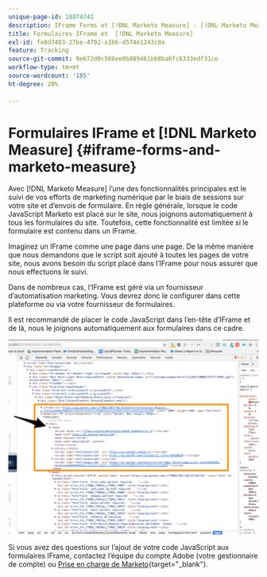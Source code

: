 ```yaml
---
unique-page-id: 18874741
description: IFrame Forms et [!DNL Marketo Measure] - [!DNL Marketo Measure]
title: Formulaires IFrame et  [!DNL Marketo Measure]
exl-id: fe8d7403-27be-4702-a1b6-d574e1243c0a
feature: Tracking
source-git-commit: 9e672d0c568ee0b889461bb8ba6fc6333edf31ce
workflow-type: tm+mt
source-wordcount: '185'
ht-degree: 20%

---
```


# Formulaires IFrame et [!DNL Marketo Measure] {#iframe-forms-and-marketo-measure}

Avec [!DNL Marketo Measure] l’une des fonctionnalités principales est le suivi de vos efforts de marketing numérique par le biais de sessions sur votre site et d’envois de formulaire. En règle générale, lorsque le code JavaScript Marketo est placé sur le site, nous joignons automatiquement à tous les formulaires du site. Toutefois, cette fonctionnalité est limitée si le formulaire est contenu dans un IFrame.

Imaginez un IFrame comme une page dans une page. De la même manière que nous demandons que le script soit ajouté à toutes les pages de votre site, nous avons besoin du script placé dans l’IFrame pour nous assurer que nous effectuons le suivi.

Dans de nombreux cas, l’IFrame est géré via un fournisseur d’automatisation marketing. Vous devrez donc le configurer dans cette plateforme ou via votre fournisseur de formulaires.

Il est recommandé de placer le code JavaScript dans l’en-tête d’IFrame et de là, nous le joignons automatiquement aux formulaires dans ce cadre.

![](assets/1-1.png)

Si vous avez des questions sur l’ajout de votre code JavaScript aux formulaires IFrame, contactez l’équipe du compte Adobe (votre gestionnaire de compte) ou [Prise en charge de Marketo](https://nation.marketo.com/t5/support/ct-p/Support){target="_blank"}.
